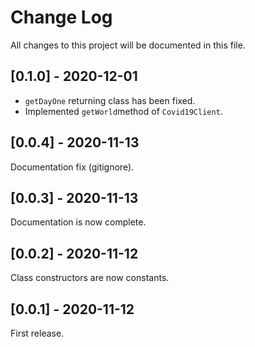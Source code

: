 # Change Log
All changes to this project will be documented in this file.

## [0.1.0] - 2020-12-01
- `getDayOne` returning class has been fixed.
- Implemented `getWorld`method of `Covid19Client`.

## [0.0.4] - 2020-11-13
Documentation fix (gitignore).

## [0.0.3] - 2020-11-13
Documentation is now complete.

## [0.0.2] - 2020-11-12
Class constructors are now constants.

## [0.0.1] - 2020-11-12
First release.